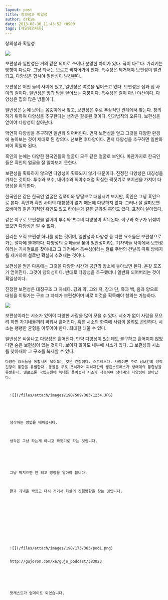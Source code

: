 ```yaml
---
layout: post
title: 창의성과 획일성
author: drkim
date: 2013-08-30 11:43:52 +0900
tags: [깨달음의대화]
---
```

창의성과 획일성 



![](/files/attach/images/198/589/383/1.JPG)



  


보편성과 일반성은 거의 같은 의미로 쓰이나 분명한 차이가 있다. 극이 다르다. 가리키는 방향이 다르다. 그냥 봐서는 모르고 짝지어봐야 안다. 특수성은 제거해야 보편성이 발견되고, 다양성은 합쳐야 일반성이 발견된다. 


  


보편성은 어떤 둘의 사이에 있고, 일반성은 여럿을 덮어쓰고 있다. 보편성은 집과 집 사이의 길이다. 일반성은 방과 방을 덮어쓰는 지붕이다. 특수성은 길이 아닌 야산이다. 다양성은 집의 많은 방들이다. 


  


일반성은 눈에 보이는 몸뚱이에서 찾고, 보편성은 주로 추상적인 관계에서 찾는다. 창의하기 위하여 다양성을 추구한다는 생각은 잘못된 것이다. 인과법칙의 오류다. 보편성을 얻어야 다양성이 살아난다. 


  


막연히 다양성을 추구하면 일반화 되어버린다. 먼저 보편성을 얻고 그것을 다양한 환경에 놓아보는 것이 제대로 된 창의다. 선보편 후다양이다. 먼저 다양성을 추구하면 일반화 되어 획일화 된다. 


  


흑인의 눈에는 다양한 한국인들의 얼굴이 모두 같은 얼굴로 보인다. 마찬가지로 한국인들은 흑인의 얼굴을 잘 알아보지 못한다. 


  


보편성을 획득하지 않으면 다양성이 획득되지 않기 때문이다. 진정한 다양성은 대칭성을 가지는 것이다. 투수와 포수, 내야수와 외야수처럼 확실한 짝짓기로 포지션을 가져야 다양성을 획득한다.


  


한국인은 같은 한국인 얼굴은 길쭉이와 땅딸보로 대칭시켜 보지만, 흑인은 그냥 흑인으로 본다. 흑인과 흑인 사이의 대칭성이 없기 때문에 다양하지 않다. 그러나 잘 살펴보면 오바마와 같은 지적인 흑인도 있고 타이슨과 같은 근육질 흑인도 있다. 표정이 살아있다. 


  


같은 야구로 보편성을 얻어야 투수와 포수의 다양성이 획득된다. 야구와 축구가 뒤섞여 있으면 다양성은 알 수 없다. 



진리는 오직 보편성 하나를 찾는 것이며, 일반성과 다양성 등 다른 요소들은 보편성으로 가는 절차에 불과하다. 다양성의 승객들을 쫓아 일반성이라는 기차역들 사이에서 보편성이라는 기차철로를 찾아내고 그 과정에서 특수성이라는 철로 주변의 건널목 따위 방해자를 제거하여 철로만 확실히 추려내는 것이다. 


  


보편성을 얻은 다음에는 그것을 다양한 시간과 공간의 장소에 놓아보면 된다. 온갖 포즈가 얻어진다. 그것이 창의성이다. 반대로 다양성을 추구했더니 일반화 되어버리는 것이 획일성이다. 


  


진정한 보편성은 대칭구조 그 자체다. 강과 약, 고와 저, 장과 단, 흑과 백, 음과 양으로 대칭을 이뤄가는 구조 그 자체가 보편성이며 바로 이것을 획득해야 창의는 가능하다. 

 ![](/files/attach/images/198/589/383/2.JPG)

보편성이라는 시소가 있어야 다양한 사람을 많이 모을 수 있다. 시소가 없이 사람을 모으려 하면 자기네들끼리 싸워서 흩어진다. 혹은 시소의 한쪽에 사람이 쏠려도 곤란하다. 시소는 팽팽한 균형을 이루어야 한다. 최대한 태울 수 있다. 




  일반성은 싸움나고 다양성은 흩어진다. 만약 다양성이 있는데도 불구하고 흩어지지 않았다면 숨은 보편성이 있는 것이다. 보이지 않아도 내부에 시소가 있다. 그 보편성의 시소를 찾아내야 그 구조를 복제할 수 있다.



  
    다양한 요소들을 통합시켜 묶어놓는 것은 긴장이다. 스트레스다. 사람이면 주로 남녀간의 성적 긴장이 통합을 유발한다. 동물은 주로 포식자와 피식자간의 생존스트레스가 생태계의 통합성을 유발한다. 옐로스톤 국립공원에 늑대를 풀어놓자 시소가 작동하여 생태계의 다양성이 살아났다. 
    
    
    
      ![](/files/attach/images/198/589/383/1234.JPG)
    
    
    
    
    
      생각하는 방법을 배워봅시다.
    
    
    
      생각은 그냥 하는게 아니고 짝짓기로 하는 것입니다.
    
    
    
    
    
    
      그냥 짝지으면 안 되고 방향을 알아야 합니다.
    
    
    
      활과 과녁을 짝짓고 다시 거기서 화살의 진행방향을 찾는 것입니다.
    
    
    
    
    
    
    
    
    
    
    
    
      ![](/files/attach/images/198/173/383/pod1.png)
    
    
      http://gujoron.com/xe/gujo_podcast/383023
    
    
    
    
    
    
      팟캐스트가 업데이트 되었습니다.
    
    
    
    
    
    
    
    
    
    
  